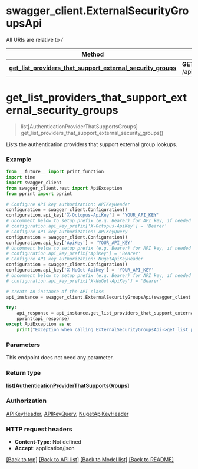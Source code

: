 # swagger_client.ExternalSecurityGroupsApi

All URIs are relative to */*

Method | HTTP request | Description
------------- | ------------- | -------------
[**get_list_providers_that_support_external_security_groups**](ExternalSecurityGroupsApi.md#get_list_providers_that_support_external_security_groups) | **GET** /api/externalsecuritygroupproviders | 

# **get_list_providers_that_support_external_security_groups**
> list[AuthenticationProviderThatSupportsGroups] get_list_providers_that_support_external_security_groups()



Lists the authentication providers that support external group lookups.

### Example
```python
from __future__ import print_function
import time
import swagger_client
from swagger_client.rest import ApiException
from pprint import pprint

# Configure API key authorization: APIKeyHeader
configuration = swagger_client.Configuration()
configuration.api_key['X-Octopus-ApiKey'] = 'YOUR_API_KEY'
# Uncomment below to setup prefix (e.g. Bearer) for API key, if needed
# configuration.api_key_prefix['X-Octopus-ApiKey'] = 'Bearer'
# Configure API key authorization: APIKeyQuery
configuration = swagger_client.Configuration()
configuration.api_key['ApiKey'] = 'YOUR_API_KEY'
# Uncomment below to setup prefix (e.g. Bearer) for API key, if needed
# configuration.api_key_prefix['ApiKey'] = 'Bearer'
# Configure API key authorization: NugetApiKeyHeader
configuration = swagger_client.Configuration()
configuration.api_key['X-NuGet-ApiKey'] = 'YOUR_API_KEY'
# Uncomment below to setup prefix (e.g. Bearer) for API key, if needed
# configuration.api_key_prefix['X-NuGet-ApiKey'] = 'Bearer'

# create an instance of the API class
api_instance = swagger_client.ExternalSecurityGroupsApi(swagger_client.ApiClient(configuration))

try:
    api_response = api_instance.get_list_providers_that_support_external_security_groups()
    pprint(api_response)
except ApiException as e:
    print("Exception when calling ExternalSecurityGroupsApi->get_list_providers_that_support_external_security_groups: %s\n" % e)
```

### Parameters
This endpoint does not need any parameter.

### Return type

[**list[AuthenticationProviderThatSupportsGroups]**](AuthenticationProviderThatSupportsGroups.md)

### Authorization

[APIKeyHeader](../README.md#APIKeyHeader), [APIKeyQuery](../README.md#APIKeyQuery), [NugetApiKeyHeader](../README.md#NugetApiKeyHeader)

### HTTP request headers

 - **Content-Type**: Not defined
 - **Accept**: application/json

[[Back to top]](#) [[Back to API list]](../README.md#documentation-for-api-endpoints) [[Back to Model list]](../README.md#documentation-for-models) [[Back to README]](../README.md)

